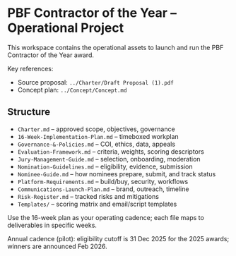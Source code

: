 # PBF Contractor of the Year – Operational Project

This workspace contains the operational assets to launch and run the PBF Contractor of the Year award.

Key references:
- Source proposal: `../Charter/Draft Proposal (1).pdf`
- Concept plan: `../Concept/Concept.md`

## Structure
- `Charter.md` – approved scope, objectives, governance
- `16-Week-Implementation-Plan.md` – timeboxed workplan
- `Governance-&-Policies.md` – COI, ethics, data, appeals
- `Evaluation-Framework.md` – criteria, weights, scoring descriptors
- `Jury-Management-Guide.md` – selection, onboarding, moderation
- `Nomination-Guidelines.md` – eligibility, evidence, submission
- `Nominee-Guide.md` – how nominees prepare, submit, and track status
- `Platform-Requirements.md` – build/buy, security, workflows
- `Communications-Launch-Plan.md` – brand, outreach, timeline
- `Risk-Register.md` – tracked risks and mitigations
- `Templates/` – scoring matrix and email/script templates

Use the 16-week plan as your operating cadence; each file maps to deliverables in specific weeks.

Annual cadence (pilot): eligibility cutoff is 31 Dec 2025 for the 2025 awards; winners are announced Feb 2026.


